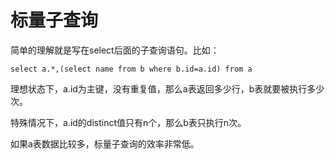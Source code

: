 # 标量子查询

简单的理解就是写在select后面的子查询语句。比如：

```
select a.*,(select name from b where b.id=a.id) from a
```

理想状态下，a.id为主键，没有重复值，那么a表返回多少行，b表就要被执行多少次。

特殊情况下，a.id的distinct值只有n个，那么b表只执行n次。

如果a表数据比较多，标量子查询的效率非常低。

